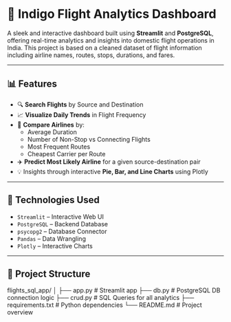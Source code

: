 # 🛫 Indigo Flight Analytics Dashboard

A sleek and interactive dashboard built using **Streamlit** and **PostgreSQL**, offering real-time analytics and insights into domestic flight operations in India. This project is based on a cleaned dataset of flight information including airline names, routes, stops, durations, and fares.

---

## 📊 Features

- 🔍 **Search Flights** by Source and Destination
- 📈 **Visualize Daily Trends** in Flight Frequency
- 🛬 **Compare Airlines** by:
  - Average Duration
  - Number of Non-Stop vs Connecting Flights
  - Most Frequent Routes
  - Cheapest Carrier per Route
- ✈️ **Predict Most Likely Airline** for a given source-destination pair
- 💡 Insights through interactive **Pie, Bar, and Line Charts** using Plotly

---

## 🧠 Technologies Used

- `Streamlit` – Interactive Web UI
- `PostgreSQL` – Backend Database
- `psycopg2` – Database Connector
- `Pandas` – Data Wrangling
- `Plotly` – Interactive Charts

---

## 📂 Project Structure
flights_sql_app/
│
├── app.py # Streamlit app
├── db.py # PostgreSQL DB connection logic
├── crud.py # SQL Queries for all analytics
├── requirements.txt # Python dependencies
└── README.md # Project overview
